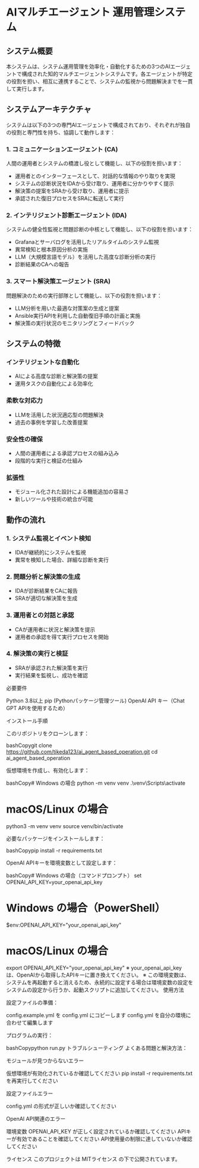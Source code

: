 # AIマルチエージェント 運用管理システム

## システム概要

本システムは、システム運用管理を効率化・自動化するための3つのAIエージェントで構成された知的マルチエージェントシステムです。各エージェントが特定の役割を担い、相互に連携することで、システムの監視から問題解決までを一貫して実行します。

## システムアーキテクチャ

システムは以下の3つの専門AIエージェントで構成されており、それぞれが独自の役割と専門性を持ち、協調して動作します：

### 1. コミュニケーションエージェント (CA)
人間の運用者とシステムの橋渡し役として機能し、以下の役割を担います：
- 運用者とのインターフェースとして、対話的な情報のやり取りを実現
- システムの診断状況をIDAから受け取り、運用者に分かりやすく提示
- 解決策の提案をSRAから受け取り、運用者に提示
- 承認された復旧プロセスをSRAに転送して実行

### 2. インテリジェント診断エージェント (IDA)
システムの健全性監視と問題診断の中核として機能し、以下の役割を担います：
- Grafanaとサーバログを活用したリアルタイムのシステム監視
- 異常検知と根本原因分析の実施
- LLM（大規模言語モデル）を活用した高度な診断分析の実行
- 診断結果のCAへの報告

### 3. スマート解決策エージェント (SRA)
問題解決のための実行部隊として機能し、以下の役割を担います：
- LLM分析を用いた最適な対策案の生成と提案
- Ansible実行APIを利用した自動復旧手順の計画と実施
- 解決策の実行状況のモニタリングとフィードバック

## システムの特徴

### インテリジェントな自動化
- AIによる高度な診断と解決策の提案
- 運用タスクの自動化による効率化

### 柔軟な対応力
- LLMを活用した状況適応型の問題解決
- 過去の事例を学習した改善提案

### 安全性の確保
- 人間の運用者による承認プロセスの組み込み
- 段階的な実行と検証の仕組み

### 拡張性
- モジュール化された設計による機能追加の容易さ
- 新しいツールや技術の統合が可能

## 動作の流れ

### 1. システム監視とイベント検知
- IDAが継続的にシステムを監視
- 異常を検知した場合、詳細な診断を実行

### 2. 問題分析と解決策の生成
- IDAが診断結果をCAに報告
- SRAが適切な解決策を生成

### 3. 運用者との対話と承認
- CAが運用者に状況と解決策を提示
- 運用者の承認を得て実行プロセスを開始

### 4. 解決策の実行と検証
- SRAが承認された解決策を実行
- 実行結果を監視し、成功を確認

必要要件

Python 3.8以上
pip (Pythonパッケージ管理ツール)
OpenAI API キー（Chat GPT APIを使用するため）

インストール手順

このリポジトリをクローンします：

bashCopygit clone https://github.com/tikeda123/ai_agent_based_operation.git
cd ai_agent_based_operation

仮想環境を作成し、有効化します：

bashCopy# Windows の場合
python -m venv venv
.\venv\Scripts\activate

# macOS/Linux の場合
python3 -m venv venv
source venv/bin/activate

必要なパッケージをインストールします：

bashCopypip install -r requirements.txt

OpenAI APIキーを環境変数として設定します：

bashCopy# Windows の場合（コマンドプロンプト）
set OPENAI_API_KEY=your_openai_api_key

# Windows の場合（PowerShell）
$env:OPENAI_API_KEY="your_openai_api_key"

# macOS/Linux の場合
export OPENAI_API_KEY="your_openai_api_key"
※ your_openai_api_key は、OpenAIから取得したAPIキーに置き換えてください。
※ この環境変数は、システムを再起動すると消えるため、永続的に設定する場合は環境変数の設定をシステムの設定から行うか、起動スクリプトに追加してください。
使用方法

設定ファイルの準備：

config.example.yml を config.yml にコピーします
config.yml を自分の環境に合わせて編集します


プログラムの実行：

bashCopypython run.py
トラブルシューティング
よくある問題と解決方法：

モジュールが見つからないエラー

仮想環境が有効化されているか確認してください
pip install -r requirements.txt を再実行してください


設定ファイルエラー

config.yml の形式が正しいか確認してください


OpenAI API関連のエラー

環境変数 OPENAI_API_KEY が正しく設定されているか確認してください
APIキーが有効であることを確認してください
API使用量の制限に達していないか確認してください



ライセンス
このプロジェクトは MITライセンス の下で公開されています。